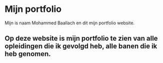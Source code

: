 <h1>Mijn portfolio</h1>
<p>Mijn is naam Mohammed Baallach en dit mijn portfolio website.</p>
<h2>Op deze website is mijn portfolio te zien van alle opleidingen die ik gevolgd heb, alle banen die ik heb genomen.</h2>
